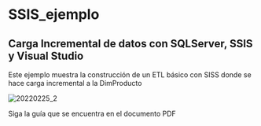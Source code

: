 # SSIS_ejemplo
## Carga Incremental de datos con SQLServer, SSIS y Visual Studio

Este ejemplo muestra la construcción de un ETL básico con SISS donde se hace carga incremental a la DimProducto

![20220225_2](https://user-images.githubusercontent.com/17502722/155821440-51179d87-e058-4d25-801e-f70179f3f803.png)

Siga la guía que se encuentra en el documento PDF
